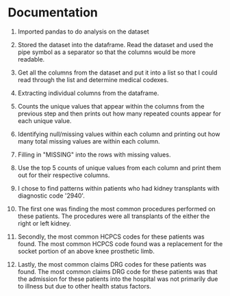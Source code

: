 # Documentation

1. Imported pandas to do analysis on the dataset

2. Stored the dataset into the dataframe. Read the dataset and used the pipe symbol as a separator so that the columns would be more readable.

3. Get all the columns from the dataset and put it into a list so that I could read through the list and determine medical codexes.

4. Extracting individual columns from the dataframe.

5. Counts the unique values that appear within the columns from the previous step and then prints out how many repeated counts appear for each unique value.

6. Identifying null/missing values within each column and printing out how many total missing values are within each column.

7. Filling in "MISSING" into the rows with missing values.

8. Use the top 5 counts of unique values from each column and print them out for their respective columns.

9. I chose to find patterns within patients who had kidney transplants with diagnostic code '2940'.

10. The first one was finding the most common procedures performed on these patients. The procedures were all transplants of the either the right or left kidney.

11. Secondly, the most common HCPCS codes for these patients was found. The most common HCPCS code found was a replacement for the socket portion of an above knee prosthetic limb.

12. Lastly, the most common claims DRG codes for these patients was found. The most common claims DRG code for these patients was that the admission for these patients into the hospital was not primarily due to illness but due to other health status factors.